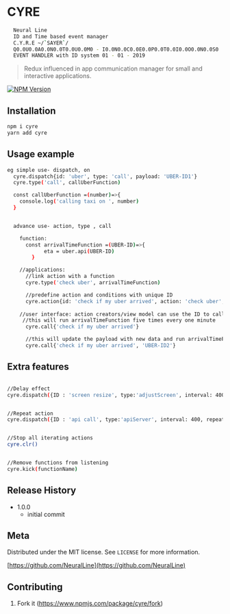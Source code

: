 # CYRE

```sh
  Neural Line
  ID and Time based event manager
  C.Y.R.E ~/`SAYER`/
  Q0.0U0.0A0.0N0.0T0.0U0.0M0 - I0.0N0.0C0.0E0.0P0.0T0.0I0.0O0.0N0.0S0
  EVENT HANDLER with ID system 01 - 01 - 2019 

```


> Redux influenced in app communication manager for small and interactive applications. 

[![NPM Version][npm-image]][npm-url]


## Installation


```sh
npm i cyre
yarn add cyre
```

## Usage example
```sh
eg simple use- dispatch, on
  cyre.dispatch{id: 'uber', type: 'call', payload: 'UBER-ID1'}
  cyre.type('call', callUberFunction)

  const callUberFunction =(number)=>{
    console.log('calling taxi on ', number)  
  }


  advance use- action, type , call

    function:
      const arrivalTimeFunction =(UBER-ID)=>{
            eta = uber.api(UBER-ID)
        }

    //applications:
      //link action with a function
      cyre.type('check uber', arrivalTimeFunction)

      //predefine action and conditions with unique ID
      cyre.action{id: 'check if my uber arrived', action: 'check uber', payload: 'UBER-ID1', interval: 60000, repeat: 5}        
    
    //user interface: action creators/view model can use the ID to call that action with a new payload:
     //this will run arrivalTimeFunction five times every one minute
      cyre.call{'check if my uber arrived'}

      //this will update the payload with new data and run arrivalTimeFunction five times every one minute
      cyre.call{'check if my uber arrived', 'UBER-ID2'}

```


## Extra features


```sh

//Delay effect
cyre.dispatch({ID : 'screen resize', type:'adjustScreen', interval: 400})
```

```sh

//Repeat action
cyre.dispatch({ID : 'api call', type:'apiServer', interval: 400, repeat: 10})
```

```sh

//Stop all iterating actions
cyre.clr()
```
```sh

//Remove functions from listening
cyre.kick(functionName)
```



## Release History


* 1.0.0
    * initial commit

## Meta

Distributed under the MIT license. See ``LICENSE`` for more information.

[https://github.com/NeuralLine](https://github.com/NeuralLine)

## Contributing

1. Fork it (<https://www.npmjs.com/package/cyre/fork>)

<!-- Markdown link & img dfn's -->
[npm-image]: https://img.shields.io/npm/v/datadog-metrics.svg?style=flat-square
[npm-url]: https://www.npmjs.com/package/cyre

